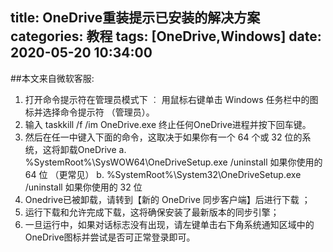 title: OneDrive重装提示已安装的解决方案
categories: 教程
tags: [OneDrive,Windows]
date: 2020-05-20 10:34:00
---
##本文来自微软客服:
1. 打开命令提示符在管理员模式下 ︰ 用鼠标右键单击 Windows 任务栏中的图标并选择命令提示符 （管理员）。
2. 输入 taskkill /f /im OneDrive.exe 终止任何OneDrive进程并按下回车键。
3. 然后在任一中键入下面的命令，这取决于如果你有一个 64 个或 32 位的系统，这将卸载OneDrive
a. %SystemRoot%\SysWOW64\OneDriveSetup.exe /uninstall 如果你使用的 64 位 （更常见）
b. %SystemRoot%\System32\OneDriveSetup.exe /uninstall 如果你使用的 32 位
4. Onedrive已被卸载，请转到【新的 OneDrive 同步客户端】后进行下载 ；
5. 运行下载和允许完成下载，这将确保安装了最新版本的同步引擎；
6. 一旦运行中，如果对话标志没有出现，请左键单击右下角系统通知区域中的OneDrive图标并尝试是否可正常登录即可。